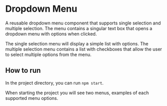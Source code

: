 # Dropdown Menu
A reusable dropdown menu component that supports single selection and multiple selection.
The menu contains a singular text box that opens a dropdown menu with options when clicked.

The single selection menu will display a simple list with options.
The multiple selection menu contains a list with checkboxes that allow the user to select multiple options from the menu.

## How to run
In the project directory, you can run `npm start`.

When starting the project you will see two menus, examples of each supported menu options.


